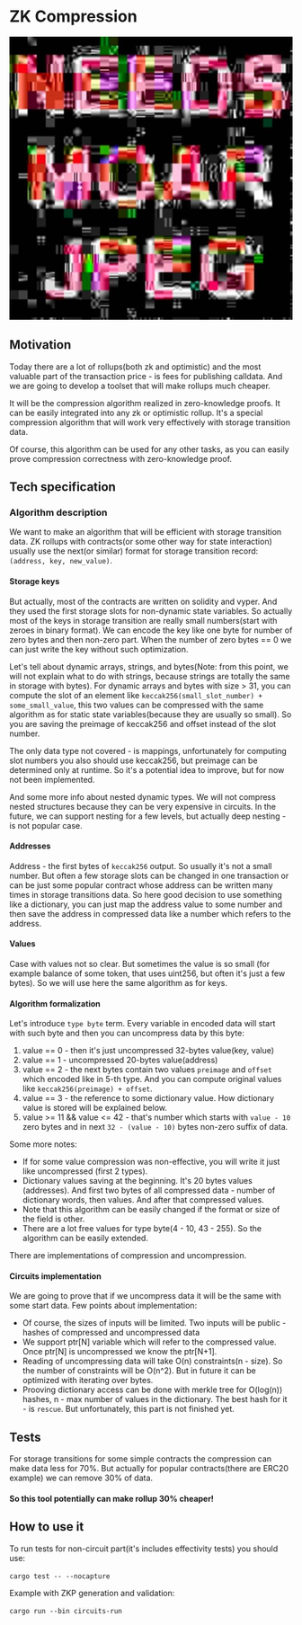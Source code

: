 # ZK Compression

![](mem.jpg)

## Motivation
Today there are a lot of rollups(both zk and optimistic) and the most valuable part of the transaction price - is fees for publishing calldata. And we are going to develop a toolset that will make rollups much cheaper.  

It will be the compression algorithm realized in zero-knowledge proofs. It can be easily integrated into any zk or optimistic rollup. It's a special compression algorithm that will work very effectively with storage transition data.

Of course, this algorithm can be used for any other tasks, as you can easily prove compression correctness with zero-knowledge proof.

## Tech specification
### Algorithm description
We want to make an algorithm that will be efficient with storage transition data. ZK rollups with contracts(or some other way for state interaction) usually use the next(or similar) format for storage transition record:
`(address, key, new_value)`.
#### Storage keys
But actually, most of the contracts are written on solidity and vyper. And they used the first storage slots for non-dynamic state variables. So actually most of the keys in storage transition are really small numbers(start with zeroes in binary format). We can encode the key like one byte for number of zero bytes and then non-zero part. When the number of zero bytes == 0 we can just write the key without such optimization.

Let's tell about dynamic arrays, strings, and bytes(Note: from this point, we will not explain what to do with strings, because strings are totally the same in storage with bytes). For dynamic arrays and bytes with size > 31, you can compute the slot of an element like `keccak256(small_slot_number) + some_small_value`, this two values can be compressed with the same algorithm as for static state variables(because they are usually so small). So you are saving the preimage of keccak256 and offset instead of the slot number.

The only data type not covered - is mappings, unfortunately for computing slot numbers you also should use keccak256, but preimage can be determined only at runtime. So it's a potential idea to improve, but for now not been implemented.

And some more info about nested dynamic types. We will not compress nested structures because they can be very expensive in circuits. In the future, we can support nesting for a few levels, but actually deep nesting - is not popular case.


#### Addresses

Address - the first bytes of `keccak256` output. So usually it's not a small number. But often a few storage slots can be changed in one transaction or can be just some popular contract whose address can be written many times in storage transitions data. So here good decision to use something like a dictionary, you can just map the address value to some number and then save the address in compressed data like a number which refers to the address.

#### Values

Case with values not so clear. But sometimes the value is so small (for example balance of some token, that uses uint256, but often it's just a few bytes). So we will use here the same algorithm as for keys.

#### Algorithm formalization

Let's introduce `type byte` term.
Every variable in encoded data will start with such byte and then you can uncompress data by this byte:
1. value == 0 - then it's just uncompressed 32-bytes value(key, value)
2. value == 1 - uncompressed 20-bytes value(address)
3. value == 2 - the next bytes contain two values `preimage` and `offset` which encoded like in 5-th type. And you can compute original values like `keccak256(preimage) + offset`.
4. value == 3 - the reference to some dictionary value. How dictionary value is stored will be explained below.
5. value >= 11 && value <= 42 - that's number which starts with `value - 10` zero bytes and in next `32 - (value - 10)` bytes non-zero suffix of data.

Some more notes:
- If for some value compression was non-effective, you will write it just like uncompressed (first 2 types).
- Dictionary values saving at the beginning. It's 20 bytes values (addresses). And first two bytes of all compressed data - number of dictionary words, then values. And after that compressed values.
- Note that this algorithm can be easily changed if the format or size of the field is other.
- There are a lot free values for type byte(4 - 10, 43 - 255). So the algorithm can be easily extended.

There are implementations of compression and uncompression.

#### Circuits implementation

We are going to prove that if we uncompress data it will be the same with some start data. Few points about implementation:
- Of course, the sizes of inputs will be limited. Two inputs will be public - hashes of compressed and uncompressed data
- We support ptr[N] variable which will refer to the compressed value. Once ptr[N] is uncompressed we know the ptr[N+1].
- Reading of uncompressing data will take O(n) constraints(n - size). So the number of constraints will be O(n^2). But in future it can be optimized with iterating over bytes.
- Prooving dictionary access can be done with merkle tree for O(log(n)) hashes, n - max number of values in the dictionary. The best hash for it - is `rescue`. But unfortunately, this part is not finished yet.

## Tests

For storage transitions for some simple contracts the compression can make data less for 70%. But actually for popular contracts(there are ERC20 example) we can remove 30% of data.

#### So this tool potentially can make rollup 30% cheaper!

## How to use it

To run tests for non-circuit part(it's includes effectivity tests) you should use:

`cargo test -- --nocapture`

Example with ZKP generation and validation:

`cargo run --bin circuits-run`
